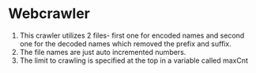 # Webcrawler
1. This crawler utilizes 2 files- first one for encoded names and second one for the decoded names which removed the prefix and suffix. 
2. The file names are just auto incremented numbers. 
3. The limit to crawling is specified at the top in a variable called maxCnt 
